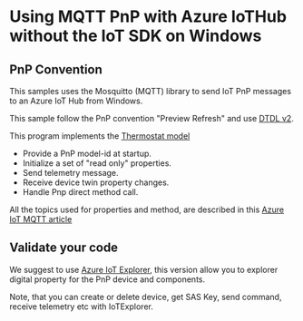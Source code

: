# Using MQTT PnP with Azure IoTHub without the IoT SDK on Windows

## PnP Convention

This samples uses the Mosquitto (MQTT) library to send IoT PnP messages to an Azure IoT Hub from Windows.

This sample follow the PnP convention "Preview Refresh" and use [DTDL v2](https://github.com/Azure/opendigitaltwins-dtdl/blob/master/DTDL/v2/dtdlv2.md).

This program implements the [Thermostat model](https://github.com/Azure/opendigitaltwins-dtdl/blob/master/DTDL/v2/samples/Thermostat.json)

- Provide a PnP model-id at startup.
- Initialize a set of "read only" properties.
- Send telemetry message.
- Receive device twin property changes.
- Handle Pnp direct method call.

All the topics used for properties and method, are described in this [Azure IoT MQTT article](https://docs.microsoft.com/en-us/azure/iot-hub/iot-hub-mqtt-support#receiving-cloud-to-device-messages)

## Validate your code

We suggest to use [Azure IoT Explorer](https://github.com/Azure/azure-iot-explorer/releases/tag/v0.11.1), this version allow you to explorer digital property for the PnP device and components.

Note, that you can create or delete device, get SAS Key, send command, receive telemetry etc with IoTExplorer.
